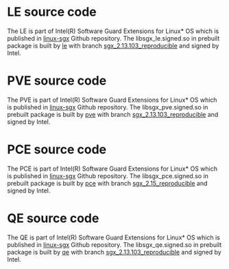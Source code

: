 # LE source code   
The LE is part of Intel(R) Software Guard Extensions for Linux\* OS which is published in [linux-sgx](https://github.com/intel/linux-sgx/) Github repository. The libsgx_le.signed.so in prebuilt package is built by [le](https://github.com/intel/linux-sgx/tree/master/psw/ae/le) with branch [sgx_2.13.103_reproducible](https://github.com/intel/linux-sgx/tree/sgx_2.13.103_reproducible) and signed by Intel.

# PVE source code   
The PVE is part of Intel(R) Software Guard Extensions for Linux\* OS which is published in [linux-sgx](https://github.com/intel/linux-sgx/) Github repository. The libsgx_pve.signed.so in prebuilt package is built by [pve](https://github.com/intel/linux-sgx/tree/master/psw/ae/pve) with branch [sgx_2.13.103_reproducible](https://github.com/intel/linux-sgx/tree/sgx_2.13.103_reproducible) and signed by Intel.

# PCE source code   
The PCE is part of Intel(R) Software Guard Extensions for Linux\* OS which is published in [linux-sgx](https://github.com/intel/linux-sgx/) Github repository. The libsgx_pce.signed.so in prebuilt package is built by [pce](https://github.com/intel/linux-sgx/tree/master/psw/ae/pce) with branch [sgx_2.15_reproducible](https://github.com/intel/linux-sgx/tree/sgx_2.15_reproducible) and signed by Intel.

# QE source code   
The QE is part of Intel(R) Software Guard Extensions for Linux\* OS which is published in [linux-sgx](https://github.com/intel/linux-sgx/) Github repository. The libsgx_qe.signed.so in prebuilt package is built by [qe](https://github.com/intel/linux-sgx/tree/master/psw/ae/qe) with branch [sgx_2.13.103_reproducible](https://github.com/intel/linux-sgx/tree/sgx_2.13.103_reproducible) and signed by Intel.
